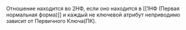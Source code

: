 Отношение находится во 2НФ, если оно находится в [[1НФ (Первая нормальная форма)]] и каждый не ключевой атрибут неприводимо зависит от Первичного Ключа(ПК).